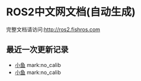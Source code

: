 # ROS2中文网文档(自动生成)

完整文档请访问:http://ros2.fishros.com

## 最近一次更新记录
- [小鱼](https://github.com/fishros) mark:no_calib
- [小鱼](https://github.com/fishros) mark:no_calib
